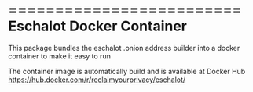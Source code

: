 =========================
Eschalot Docker Container
=========================

This package bundles the eschalot .onion address builder into a docker container to make it easy to run

The container image is automatically build and is available at Docker Hub https://hub.docker.com/r/reclaimyourprivacy/eschalot/
